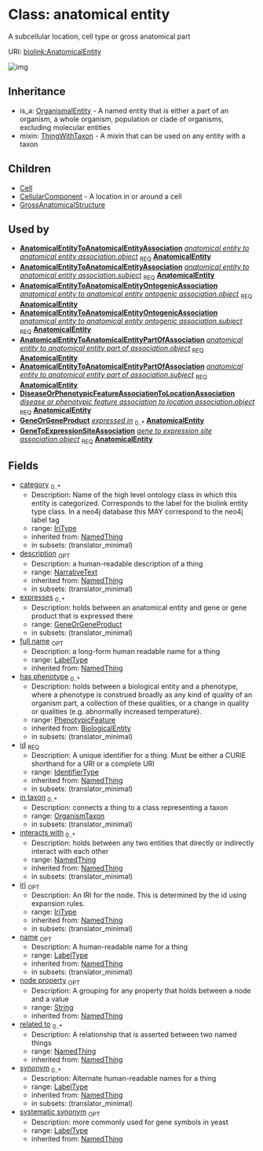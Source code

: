 # Class: anatomical entity


A subcellular location, cell type or gross anatomical part

URI: [biolink:AnatomicalEntity](https://w3id.org/biolink/vocab/AnatomicalEntity)

![img](http://yuml.me/diagram/nofunky;dir:TB/class/\[NamedThing]<filler(i)%200..1-%20\[AnatomicalEntity|id(i):identifier_type;name(i):label_type%20%3F;category(i):iri_type%20*;node_property(i):string%20%3F;iri(i):iri_type%20%3F;synonym(i):label_type%20*;full_name(i):label_type%20%3F;description(i):narrative_text%20%3F;systematic_synonym(i):label_type%20%3F;creation_date(i):date%20%3F;update_date(i):date%20%3F;has_chemical_formula(i):chemical_formula_value%20%3F;aggregate_statistic(i):string%20%3F;interbase_coordinate(i):string%20%3F],%20\[OntologyClass]<has%20molecular%20consequence(i)%200..*-%20\[AnatomicalEntity],%20\[NamedThing]<same%20as(i)%200..*-%20\[AnatomicalEntity],%20\[NamedThing]<produces(i)%200..*-%20\[AnatomicalEntity],%20\[Disease]<manifestation%20of(i)%200..*-%20\[AnatomicalEntity],%20\[NamedThing]<derives%20from(i)%200..*-%20\[AnatomicalEntity],%20\[NamedThing]<derives%20into(i)%200..*-%20\[AnatomicalEntity],%20\[Occurrent]<capable%20of(i)%200..*-%20\[AnatomicalEntity],%20\[Occurrent]<actively%20involved%20in(i)%200..*-%20\[AnatomicalEntity],%20\[Occurrent]<participates%20in(i)%200..*-%20\[AnatomicalEntity],%20\[NamedThing]<part%20of(i)%200..*-%20\[AnatomicalEntity],%20\[NamedThing]<has%20part(i)%200..*-%20\[AnatomicalEntity],%20\[NamedThing]<overlaps(i)%200..*-%20\[AnatomicalEntity],%20\[NamedThing]<model%20of(i)%200..*-%20\[AnatomicalEntity],%20\[NamedThing]<location%20of(i)%200..*-%20\[AnatomicalEntity],%20\[NamedThing]<located%20in(i)%200..*-%20\[AnatomicalEntity],%20\[NamedThing]<occurs%20in(i)%200..*-%20\[AnatomicalEntity],%20\[NamedThing]<prevents(i)%200..*-%20\[AnatomicalEntity],%20\[NamedThing]<causes(i)%200..*-%20\[AnatomicalEntity],%20\[NamedThing]<contributes%20to(i)%200..*-%20\[AnatomicalEntity],%20\[NamedThing]<predisposes(i)%200..*-%20\[AnatomicalEntity],%20\[NamedThing]<affects%20risk%20for(i)%200..*-%20\[AnatomicalEntity],%20\[NamedThing]<colocalizes%20with(i)%200..*-%20\[AnatomicalEntity],%20\[NamedThing]<coexists%20with(i)%200..*-%20\[AnatomicalEntity],%20\[NamedThing]<xenologous%20to(i)%200..*-%20\[AnatomicalEntity],%20\[NamedThing]<orthologous%20to(i)%200..*-%20\[AnatomicalEntity],%20\[NamedThing]<paralogous%20to(i)%200..*-%20\[AnatomicalEntity],%20\[NamedThing]<homologous%20to(i)%200..*-%20\[AnatomicalEntity],%20\[NamedThing]<disrupts(i)%200..*-%20\[AnatomicalEntity],%20\[NamedThing]<negatively%20regulates(i)%200..*-%20\[AnatomicalEntity],%20\[NamedThing]<positively%20regulates(i)%200..*-%20\[AnatomicalEntity],%20\[NamedThing]<regulates(i)%200..*-%20\[AnatomicalEntity],%20\[NamedThing]<affects(i)%200..*-%20\[AnatomicalEntity],%20\[NamedThing]<physically%20interacts%20with(i)%200..*-%20\[AnatomicalEntity],%20\[NamedThing]<interacts%20with(i)%200..*-%20\[AnatomicalEntity],%20\[NamedThing]<related%20to(i)%200..*-%20\[AnatomicalEntity],%20\[PhenotypicFeature]<has%20phenotype(i)%200..*-%20\[AnatomicalEntity],%20\[OrganismTaxon]<in%20taxon%200..*-%20\[AnatomicalEntity],%20\[GeneOrGeneProduct]<expresses%200..*-%20\[AnatomicalEntity],%20\[AnatomicalEntityToAnatomicalEntityAssociation]-%20object%201..1>\[AnatomicalEntity],%20\[AnatomicalEntityToAnatomicalEntityAssociation]-%20subject%201..1>\[AnatomicalEntity],%20\[AnatomicalEntityToAnatomicalEntityOntogenicAssociation]-%20object%201..1>\[AnatomicalEntity],%20\[AnatomicalEntityToAnatomicalEntityOntogenicAssociation]-%20subject%201..1>\[AnatomicalEntity],%20\[AnatomicalEntityToAnatomicalEntityPartOfAssociation]-%20object%201..1>\[AnatomicalEntity],%20\[AnatomicalEntityToAnatomicalEntityPartOfAssociation]-%20subject%201..1>\[AnatomicalEntity],%20\[DiseaseOrPhenotypicFeatureAssociationToLocationAssociation]-%20object%201..1>\[AnatomicalEntity],%20\[GeneOrGeneProduct]-%20expressed%20in%200..*>\[AnatomicalEntity],%20\[GeneToExpressionSiteAssociation]-%20object%201..1>\[AnatomicalEntity],%20\[AnatomicalEntity]uses%20-.->\[ThingWithTaxon],%20\[AnatomicalEntity]^-\[GrossAnatomicalStructure],%20\[AnatomicalEntity]^-\[CellularComponent],%20\[AnatomicalEntity]^-\[Cell],%20\[OrganismalEntity]^-\[AnatomicalEntity])
## Inheritance

 *  is_a: [OrganismalEntity](OrganismalEntity.md) - A named entity that is either a part of an organism, a whole organism, population or clade of organisms, excluding molecular entities
 *  mixin: [ThingWithTaxon](ThingWithTaxon.md) - A mixin that can be used on any entity with a taxon
## Children

 * [Cell](Cell.md)
 * [CellularComponent](CellularComponent.md) - A location in or around a cell
 * [GrossAnatomicalStructure](GrossAnatomicalStructure.md)
## Used by

 *  **[AnatomicalEntityToAnatomicalEntityAssociation](AnatomicalEntityToAnatomicalEntityAssociation.md)** *[anatomical entity to anatomical entity association.object](anatomical_entity_to_anatomical_entity_association_object.md)*  <sub>REQ</sub>  **[AnatomicalEntity](AnatomicalEntity.md)**
 *  **[AnatomicalEntityToAnatomicalEntityAssociation](AnatomicalEntityToAnatomicalEntityAssociation.md)** *[anatomical entity to anatomical entity association.subject](anatomical_entity_to_anatomical_entity_association_subject.md)*  <sub>REQ</sub>  **[AnatomicalEntity](AnatomicalEntity.md)**
 *  **[AnatomicalEntityToAnatomicalEntityOntogenicAssociation](AnatomicalEntityToAnatomicalEntityOntogenicAssociation.md)** *[anatomical entity to anatomical entity ontogenic association.object](anatomical_entity_to_anatomical_entity_ontogenic_association_object.md)*  <sub>REQ</sub>  **[AnatomicalEntity](AnatomicalEntity.md)**
 *  **[AnatomicalEntityToAnatomicalEntityOntogenicAssociation](AnatomicalEntityToAnatomicalEntityOntogenicAssociation.md)** *[anatomical entity to anatomical entity ontogenic association.subject](anatomical_entity_to_anatomical_entity_ontogenic_association_subject.md)*  <sub>REQ</sub>  **[AnatomicalEntity](AnatomicalEntity.md)**
 *  **[AnatomicalEntityToAnatomicalEntityPartOfAssociation](AnatomicalEntityToAnatomicalEntityPartOfAssociation.md)** *[anatomical entity to anatomical entity part of association.object](anatomical_entity_to_anatomical_entity_part_of_association_object.md)*  <sub>REQ</sub>  **[AnatomicalEntity](AnatomicalEntity.md)**
 *  **[AnatomicalEntityToAnatomicalEntityPartOfAssociation](AnatomicalEntityToAnatomicalEntityPartOfAssociation.md)** *[anatomical entity to anatomical entity part of association.subject](anatomical_entity_to_anatomical_entity_part_of_association_subject.md)*  <sub>REQ</sub>  **[AnatomicalEntity](AnatomicalEntity.md)**
 *  **[DiseaseOrPhenotypicFeatureAssociationToLocationAssociation](DiseaseOrPhenotypicFeatureAssociationToLocationAssociation.md)** *[disease or phenotypic feature association to location association.object](disease_or_phenotypic_feature_association_to_location_association_object.md)*  <sub>REQ</sub>  **[AnatomicalEntity](AnatomicalEntity.md)**
 *  **[GeneOrGeneProduct](GeneOrGeneProduct.md)** *[expressed in](expressed_in.md)*  <sub>0..*</sub>  **[AnatomicalEntity](AnatomicalEntity.md)**
 *  **[GeneToExpressionSiteAssociation](GeneToExpressionSiteAssociation.md)** *[gene to expression site association.object](gene_to_expression_site_association_object.md)*  <sub>REQ</sub>  **[AnatomicalEntity](AnatomicalEntity.md)**
## Fields

 * [category](category.md)  <sub>0..*</sub>
    * Description: Name of the high level ontology class in which this entity is categorized. Corresponds to the label for the biolink entity type class. In a neo4j database this MAY correspond to the neo4j label tag
    * range: [IriType](IriType.md)
    * inherited from: [NamedThing](NamedThing.md)
    * in subsets: (translator_minimal)
 * [description](description.md)  <sub>OPT</sub>
    * Description: a human-readable description of a thing
    * range: [NarrativeText](NarrativeText.md)
    * inherited from: [NamedThing](NamedThing.md)
    * in subsets: (translator_minimal)
 * [expresses](expresses.md)  <sub>0..*</sub>
    * Description: holds between an anatomical entity and gene or gene product that is expressed there
    * range: [GeneOrGeneProduct](GeneOrGeneProduct.md)
    * in subsets: (translator_minimal)
 * [full name](full_name.md)  <sub>OPT</sub>
    * Description: a long-form human readable name for a thing
    * range: [LabelType](LabelType.md)
    * inherited from: [NamedThing](NamedThing.md)
 * [has phenotype](has_phenotype.md)  <sub>0..*</sub>
    * Description: holds between a biological entity and a phenotype, where a phenotype is construed broadly as any kind of quality of an organism part, a collection of these qualities, or a change in quality or qualities (e.g. abnormally increased temperature).
    * range: [PhenotypicFeature](PhenotypicFeature.md)
    * inherited from: [BiologicalEntity](BiologicalEntity.md)
    * in subsets: (translator_minimal)
 * [id](id.md)  <sub>REQ</sub>
    * Description: A unique identifier for a thing. Must be either a CURIE shorthand for a URI or a complete URI
    * range: [IdentifierType](IdentifierType.md)
    * inherited from: [NamedThing](NamedThing.md)
    * in subsets: (translator_minimal)
 * [in taxon](in_taxon.md)  <sub>0..*</sub>
    * Description: connects a thing to a class representing a taxon
    * range: [OrganismTaxon](OrganismTaxon.md)
    * in subsets: (translator_minimal)
 * [interacts with](interacts_with.md)  <sub>0..*</sub>
    * Description: holds between any two entities that directly or indirectly interact with each other
    * range: [NamedThing](NamedThing.md)
    * inherited from: [NamedThing](NamedThing.md)
    * in subsets: (translator_minimal)
 * [iri](iri.md)  <sub>OPT</sub>
    * Description: An IRI for the node. This is determined by the id using expansion rules.
    * range: [IriType](IriType.md)
    * inherited from: [NamedThing](NamedThing.md)
    * in subsets: (translator_minimal)
 * [name](name.md)  <sub>OPT</sub>
    * Description: A human-readable name for a thing
    * range: [LabelType](LabelType.md)
    * inherited from: [NamedThing](NamedThing.md)
    * in subsets: (translator_minimal)
 * [node property](node_property.md)  <sub>OPT</sub>
    * Description: A grouping for any property that holds between a node and a value
    * range: [String](String.md)
    * inherited from: [NamedThing](NamedThing.md)
 * [related to](related_to.md)  <sub>0..*</sub>
    * Description: A relationship that is asserted between two named things
    * range: [NamedThing](NamedThing.md)
    * inherited from: [NamedThing](NamedThing.md)
 * [synonym](synonym.md)  <sub>0..*</sub>
    * Description: Alternate human-readable names for a thing
    * range: [LabelType](LabelType.md)
    * inherited from: [NamedThing](NamedThing.md)
    * in subsets: (translator_minimal)
 * [systematic synonym](systematic_synonym.md)  <sub>OPT</sub>
    * Description: more commonly used for gene symbols in yeast
    * range: [LabelType](LabelType.md)
    * inherited from: [NamedThing](NamedThing.md)
